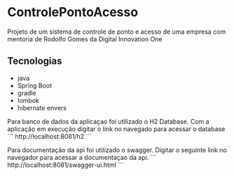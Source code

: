 # ControlePontoAcesso

Projeto de um sistema de controle de ponto e acesso de uma empresa com mentoria de Rodolfo Gomes da Digital Innovation One

Tecnologias
-------------
- java
- Spring Boot
- gradle
- lombok
- hibernate envers

Para banco de dados da aplicaçao foi utilizado o H2 Database.
Com a aplicação em execução digitar o link no navegado para acessar o database
´´´ http://localhost:8081/h2 ´´´

Para documentação da api foi utilizado o swagger.
Digitar o seguinte link no navegador para acessar a documentaçao da api.
´´´ http://localhost:8081/swagger-ui.html ´´´

